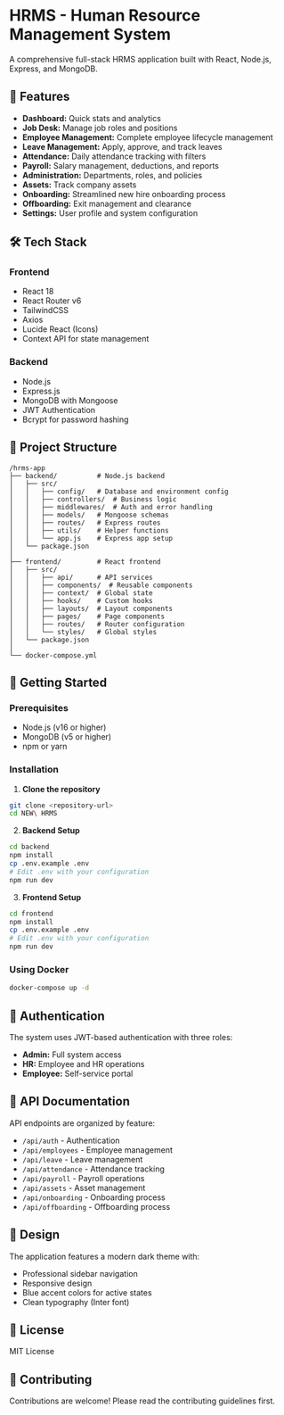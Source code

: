 # HRMS - Human Resource Management System

A comprehensive full-stack HRMS application built with React, Node.js, Express, and MongoDB.

## 🚀 Features

- **Dashboard:** Quick stats and analytics
- **Job Desk:** Manage job roles and positions
- **Employee Management:** Complete employee lifecycle management
- **Leave Management:** Apply, approve, and track leaves
- **Attendance:** Daily attendance tracking with filters
- **Payroll:** Salary management, deductions, and reports
- **Administration:** Departments, roles, and policies
- **Assets:** Track company assets
- **Onboarding:** Streamlined new hire onboarding process
- **Offboarding:** Exit management and clearance
- **Settings:** User profile and system configuration

## 🛠️ Tech Stack

### Frontend
- React 18
- React Router v6
- TailwindCSS
- Axios
- Lucide React (Icons)
- Context API for state management

### Backend
- Node.js
- Express.js
- MongoDB with Mongoose
- JWT Authentication
- Bcrypt for password hashing

## 📁 Project Structure

```
/hrms-app
├── backend/          # Node.js backend
│   ├── src/
│   │   ├── config/   # Database and environment config
│   │   ├── controllers/  # Business logic
│   │   ├── middlewares/  # Auth and error handling
│   │   ├── models/   # Mongoose schemas
│   │   ├── routes/   # Express routes
│   │   ├── utils/    # Helper functions
│   │   └── app.js    # Express app setup
│   └── package.json
│
├── frontend/         # React frontend
│   ├── src/
│   │   ├── api/      # API services
│   │   ├── components/  # Reusable components
│   │   ├── context/  # Global state
│   │   ├── hooks/    # Custom hooks
│   │   ├── layouts/  # Layout components
│   │   ├── pages/    # Page components
│   │   ├── routes/   # Router configuration
│   │   └── styles/   # Global styles
│   └── package.json
│
└── docker-compose.yml
```

## 🚀 Getting Started

### Prerequisites
- Node.js (v16 or higher)
- MongoDB (v5 or higher)
- npm or yarn

### Installation

1. **Clone the repository**
```bash
git clone <repository-url>
cd NEW\ HRMS
```

2. **Backend Setup**
```bash
cd backend
npm install
cp .env.example .env
# Edit .env with your configuration
npm run dev
```

3. **Frontend Setup**
```bash
cd frontend
npm install
cp .env.example .env
# Edit .env with your configuration
npm run dev
```

### Using Docker

```bash
docker-compose up -d
```

## 🔐 Authentication

The system uses JWT-based authentication with three roles:
- **Admin:** Full system access
- **HR:** Employee and HR operations
- **Employee:** Self-service portal

## 📝 API Documentation

API endpoints are organized by feature:
- `/api/auth` - Authentication
- `/api/employees` - Employee management
- `/api/leave` - Leave management
- `/api/attendance` - Attendance tracking
- `/api/payroll` - Payroll operations
- `/api/assets` - Asset management
- `/api/onboarding` - Onboarding process
- `/api/offboarding` - Offboarding process

## 🎨 Design

The application features a modern dark theme with:
- Professional sidebar navigation
- Responsive design
- Blue accent colors for active states
- Clean typography (Inter font)

## 📄 License

MIT License

## 👥 Contributing

Contributions are welcome! Please read the contributing guidelines first.
